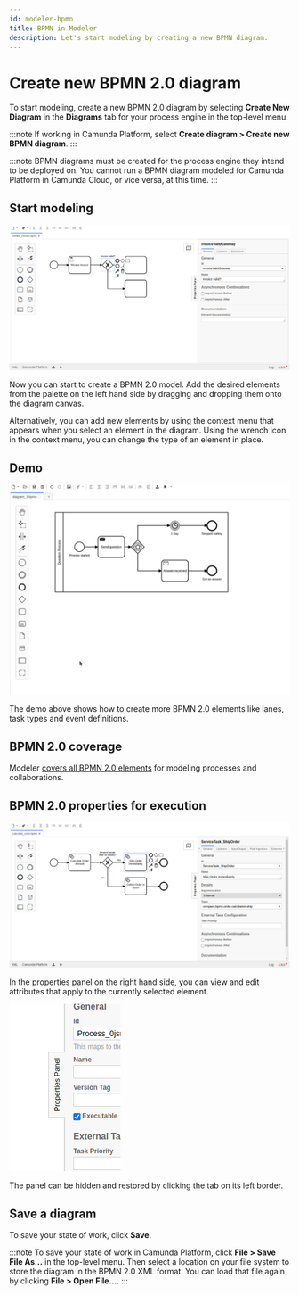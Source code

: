 ```yaml
---
id: modeler-bpmn
title: BPMN in Modeler
description: Let's start modeling by creating a new BPMN diagram.
---
```


# Create new BPMN 2.0 diagram

To start modeling, create a new BPMN 2.0 diagram by selecting **Create New Diagram** in the **Diagrams** tab for your process engine in the top-level menu.

:::note
If working in Camunda Platform, select **Create diagram > Create new BPMN diagram**.
:::

:::note
BPMN diagrams must be created for the process engine they intend to be deployed on. You cannot run a BPMN diagram modeled for Camunda Platform in Camunda Cloud, or vice versa, at this time.
:::

## Start modeling

![Start Modeling](./assets/quickstart-2.png)

Now you can start to create a BPMN 2.0 model. Add the desired elements from the palette on the left hand side by dragging and dropping them onto the diagram canvas.

Alternatively, you can add new elements by using the context menu that appears when you select an element in the diagram. Using the wrench icon in the context menu, you can change the type of an element in place.

## Demo

![Demo](./assets/demo.gif)

The demo above shows how to create more BPMN 2.0 elements like lanes, task types and event definitions.

## BPMN 2.0 coverage

Modeler [covers all BPMN 2.0 elements](/docs/components/modeler/bpmn/bpmn-coverage/) for modeling processes and collaborations.

## BPMN 2.0 properties for execution

![Save BPMN Diagram](./assets/quickstart-3.png)

In the properties panel on the right hand side, you can view and edit attributes that apply to the currently selected element.

![Save BPMN Diagram](./assets/quickstart-4.png)

The panel can be hidden and restored by clicking the tab on its left border.

## Save a diagram

To save your state of work, click **Save**.

:::note
To save your state of work in Camunda Platform, click **File > Save File As...** in the top-level menu. Then select a location on your file system to store the diagram in the BPMN 2.0 XML format. You can load that file again by clicking **File > Open File...**.
:::
